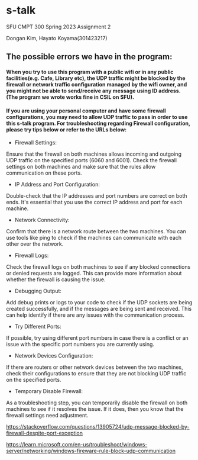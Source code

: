 # s-talk

SFU CMPT 300 Spring 2023 Assignment 2

Dongan Kim, Hayato Koyama(301423217)

## The possible errors we have in the program:

#### When you try to use this program with a public wifi or in any public facilities(e.g. Cafe, Library etc), the UDP traffic might be blocked by the firewall or network traffic configuration managed by the wifi owner, and you might not be able to send/receive any message using ID address. (The program we wrote works fine in CSIL on SFU).

#### If you are using your personal computer and have some firewall configurations, you may need to allow UDP traffic to pass in order to use this s-talk program. For troubleshooting regarding Firewall configuration, please try tips below or refer to the URLs below:

- Firewall Settings:

Ensure that the firewall on both machines allows incoming and outgoing UDP traffic on the specified ports (6060 and 6001). Check the firewall settings on both machines and make sure that the rules allow communication on these ports.

- IP Address and Port Configuration:

Double-check that the IP addresses and port numbers are correct on both ends. It's essential that you use the correct IP address and port for each machine.

- Network Connectivity:

Confirm that there is a network route between the two machines. You can use tools like ping to check if the machines can communicate with each other over the network.

- Firewall Logs:

Check the firewall logs on both machines to see if any blocked connections or denied requests are logged. This can provide more information about whether the firewall is causing the issue.

- Debugging Output:

Add debug prints or logs to your code to check if the UDP sockets are being created successfully, and if the messages are being sent and received. This can help identify if there are any issues with the communication process.

- Try Different Ports:

If possible, try using different port numbers in case there is a conflict or an issue with the specific port numbers you are currently using.

- Network Devices Configuration:

If there are routers or other network devices between the two machines, check their configurations to ensure that they are not blocking UDP traffic on the specified ports.

- Temporary Disable Firewall:

As a troubleshooting step, you can temporarily disable the firewall on both machines to see if it resolves the issue. If it does, then you know that the firewall settings need adjustment.

https://stackoverflow.com/questions/13905724/udp-message-blocked-by-firewall-despite-port-exception

https://learn.microsoft.com/en-us/troubleshoot/windows-server/networking/windows-fireware-rule-block-udp-communication

<!-- All threads communcicate with one another using a static array of nodes and heads.
The number of heads and nodes can be edited in list.h.
Setting node number to one and having all lists share just that one node
is fully supported. -->
